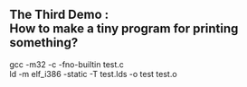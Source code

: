 <h2>The Third Demo : <br>
How to make a tiny program for printing something? <br>
</h2>
gcc -m32 -c -fno-builtin test.c<BR>
ld -m elf_i386 -static -T test.lds -o test test.o<BR>
